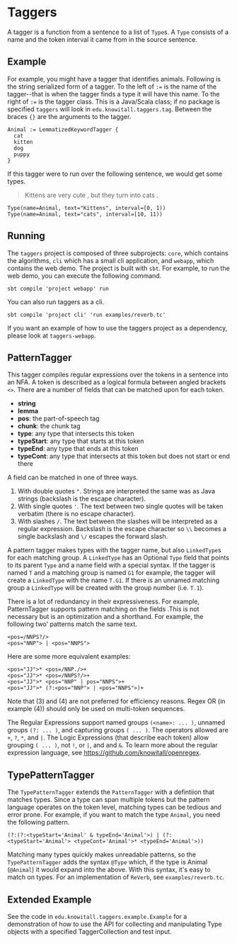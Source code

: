 # Taggers

A tagger is a function from a sentence to a list of `Type`s.  A `Type`
consists of a name and the token interval it came from in the source
sentence.

## Example

For example, you might have a tagger that identifies animals.  Following
is the string serialized form of a tagger.  To the left of `:=` is the
name of the tagger--that is when the tagger finds a type it will have 
this name.  To the right of `:=` is the tagger class.  This is a Java/Scala class;
if no package is specified `taggers` will look in `edu.knowitall.taggers.tag`.
Between the braces `{}` are the arguments to the tagger.

```
Animal := LemmatizedKeywordTagger {
  cat
  kitten
  dog
  puppy
}
```

If this tagger were to run over the following sentence, we would get some
types.

> Kittens are very cute , but they turn into cats .

```
Type(name=Animal, text="Kittens", interval=[0, 1))
Type(name=Animal, text="cats", interval=[10, 11))
```


## Running

The `taggers` project is composed of three subprojects: `core`, which contains
the algorithms, `cli` which has a small cli application, and `webapp`, which
contains the web demo.  The project is built with `sbt`.  For example, to run
the web demo, you can execute the following command.

```
sbt compile 'project webapp' run
```

You can also run taggers as a cli.

```
sbt compile 'project cli' 'run examples/reverb.tc'
```

If you want an example of how to use the taggers project as a dependency,
please look at `taggers-webapp`.

## PatternTagger

This tagger compiles regular expressions over the tokens in a sentence into an
NFA.  A token is described as a logical formula between angled brackets `<>`.
There are a number of fields that can be matched upon for each token.

* __string__
* __lemma__
* __pos__: the part-of-speech tag
* __chunk__: the chunk tag
* __type__: any type that intersects this token
* __typeStart__: any type that starts at this token
* __typeEnd__: any type that ends at this token
* __typeCont__: any type that intersects at this token but does not start or end there

A field can be matched in one of three ways.

1.  With double quotes `"`.  Strings are interpreted the same was as Java strings (backslash is the escape character).
2.  With single quotes `'`.  The text between two single quotes will be taken verbatim (there is no escape character).
3.  With slashes `/`.  The text between the slashes will be interpreted as a
    regular expression.  Backslash is the escape character so `\\` becomes a single
    backslash and `\/` escapes the forward slash.

A pattern tagger makes types with the tagger name, but also `LinkedType`s for each matching
group. A `LinkedType` has an Optional `Type` field that points to its parent `Type` and a name 
field with a special syntax. If the tagger is named `T` and a matching group is named `G1` for example, 
the tagger will create a `LinkedType` with the name `T.G1`.  If there is an unnamed matching group a `LinkedType`
will be created with the group number (i.e. `T.1`).

There is a lot of redundancy in their expressiveness. For example,
PatternTagger supports pattern matching on the fields .This is not necessary
but is an optimization and a shorthand.  For example, the following two'
patterns match the same text.

```
<pos=/NNPS?/> 
<pos="NNP"> | <pos="NNPS">
```

Here are some more equivalent examples:

```
<pos="JJ">* <pos=/NNP./>+
<pos="JJ">* <pos=/NNPS?/>+
<pos="JJ">* <pos="NNP" | pos="NNPS">+
<pos="JJ">* (?:<pos="NNP"> | <pos="NNPS">)+
```

Note that (3) and (4) are not preferred for efficiency reasons. Regex OR
(in example (4)) should only be used on multi-token sequences.

The Regular Expressions support named groups `(<name>: ... )`, unnamed
groups `(?: ... )`, and capturing groups `( ... )`. The operators allowed are
`+`, `?`, `*`, and `|`. The Logic Expressions (that describe each token) allow
grouping `( ... )`, not `!`, or `|`, and and `&`.  To learn more about
the regular expression language, see https://github.com/knowitall/openregex.

## TypePatternTagger

The `TypePatternTagger` extends the `PatternTagger` with a defintiion that matches
types.  Since a type can span multiple tokens but the pattern language
operates on the token level, matching types can be tedious and error prone.
For example, if you want to match the type `Animal`, you need the following pattern.

```
(?:(?:<typeStart='Animal' & typeEnd='Animal'>) | (?: <typeStart='Animal'> <typeCont='Animal'>* <typeEnd='Animal'>))
```

Matching many types quickly makes unreadable patterns, so the `TypePatternTagger` adds
the syntax `@Type` which, if the type is Animal (`@Animal`) it would expand into the above.
With this syntax, it's easy to match on types.  For an implementation of `ReVerb`, see
`examples/reverb.tc`.

## Extended Example

See the code in `edu.knowitall.taggers.example.Example` for a demonstration
of how to use the API for collecting and manipulating Type objects with a 
specified TaggerCollection and test input.
